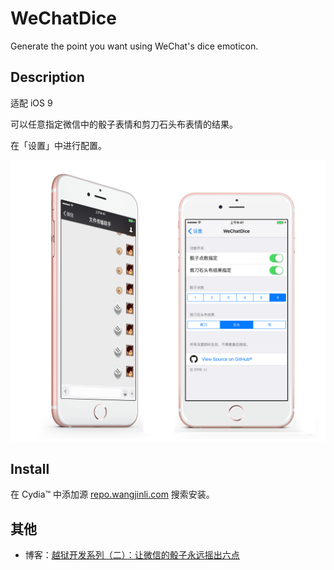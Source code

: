 # WeChatDice

Generate the point you want using WeChat's dice emoticon.

## Description

适配 iOS 9

可以任意指定微信中的骰子表情和剪刀石头布表情的结果。

在「设置」中进行配置。

![](screenshot.PNG)

## Install

在 Cydia™ 中添加源 [repo.wangjinli.com](http://repo.wangjinli.com) 搜索安装。

## 其他

- 博客：[越狱开发系列（二）：让微信的骰子永远摇出六点](http://wangjinli.com/blog/2016/08/jailbreak-development-2-wechat-dice/)


